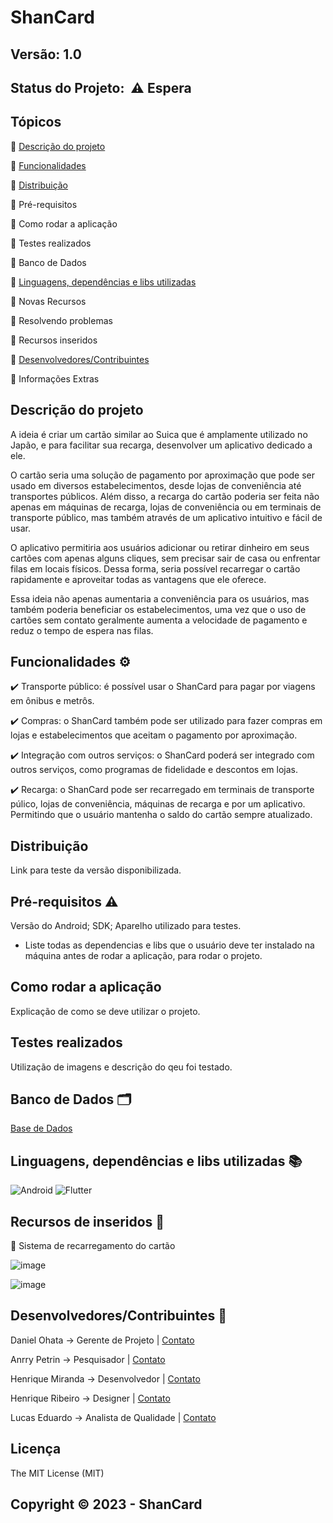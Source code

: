 # ShanCard

## Versão: 1.0

## Status do Projeto:  ⚠️ Espera

## Tópicos

🔹 [Descrição do projeto](/README.md#descrição-do-projeto)

🔹 [Funcionalidades](/README.md#funcionalidades%EF%B8%8F)

🔹 [Distribuição](/README.md#Distribuição)

🔹 Pré-requisitos

🔹 Como rodar a aplicação

🔹 Testes realizados

🔹 Banco de Dados

🔹 [Linguagens, dependências e libs utilizadas](/README.md#linguagens-dependências-e-libs-utilizadas)

🔹 Novas Recursos

🔹 Resolvendo problemas

🔹 Recursos inseridos

🔹 [Desenvolvedores/Contribuintes](/README.md#desenvolvedorescontribuintes-)

🔹 Informações Extras

## Descrição do projeto

A ideia é criar um cartão similar ao Suica que é amplamente utilizado no Japão, e para facilitar sua recarga, desenvolver um aplicativo dedicado a ele.

O cartão seria uma solução de pagamento por aproximação que pode ser usado em diversos estabelecimentos, desde lojas de conveniência até transportes públicos. Além disso, a recarga do cartão poderia ser feita não apenas em máquinas de recarga, lojas de conveniência ou em terminais de transporte público, mas também através de um aplicativo intuitivo e fácil de usar.

O aplicativo permitiria aos usuários adicionar ou retirar dinheiro em seus cartões com apenas alguns cliques, sem precisar sair de casa ou enfrentar filas em locais físicos. Dessa forma, seria possível recarregar o cartão rapidamente e aproveitar todas as vantagens que ele oferece.

Essa ideia não apenas aumentaria a conveniência para os usuários, mas também poderia beneficiar os estabelecimentos, uma vez que o uso de cartões sem contato geralmente aumenta a velocidade de pagamento e reduz o tempo de espera nas filas.

## Funcionalidades ⚙️

✔️ Transporte público: é possível usar o ShanCard para pagar por viagens em ônibus e metrôs.

✔️ Compras: o ShanCard também pode ser utilizado para fazer compras em lojas e estabelecimentos que aceitam o pagamento por aproximação.

✔️ Integração com outros serviços: o ShanCard poderá ser integrado com outros serviços, como programas de fidelidade e descontos em lojas.

✔️ Recarga: o ShanCard pode ser recarregado em terminais de transporte púlico, lojas de conveniência, máquinas de recarga e por um aplicativo. Permitindo que o usuário mantenha o saldo do cartão sempre atualizado.

## Distribuição

Link para teste da versão disponibilizada.

## Pré-requisitos ⚠️

Versão do Android; SDK; Aparelho utilizado para testes.

- Liste todas as dependencias e libs que o usuário deve ter instalado na máquina antes de rodar a aplicação, para rodar o projeto.

## Como rodar a aplicação

Explicação de como se deve utilizar o projeto.

## Testes realizados

Utilização de imagens e descrição do qeu foi testado.

## Banco de Dados 🗂️

[Base de Dados](/Database)

## Linguagens, dependências e libs utilizadas 📚

![Android](https://img.shields.io/badge/Android-3DDC84?style=for-the-badge&logo=android&logoColor=white)
![Flutter](https://img.shields.io/badge/Flutter-02569B?style=for-the-badge&logo=flutter&logoColor=white)

## Recursos de inseridos 🧰

📝 Sistema de recarregamento do cartão

![image](https://user-images.githubusercontent.com/108158140/230984549-1a79be18-f9a1-4595-a79f-c92f38289e1b.png)

![image](https://user-images.githubusercontent.com/108158140/230984676-98e7b494-bc53-434a-95ea-a102b38a09b3.png)

## Desenvolvedores/Contribuintes 🤝

Daniel Ohata → Gerente de Projeto | [Contato](mailto:daniel.ohata@facens.br)

Anrry Petrin → Pesquisador | [Contato](mailto:anrry.petrin@gmail.com)

Henrique Miranda → Desenvolvedor | [Contato](mailto:henrique.miranda.carvalho@gmail.com) 

Henrique Ribeiro → Designer | [Contato](mailto:henriqueribeiroborgesbusiness@gmail.com) 

Lucas Eduardo → Analista de Qualidade | [Contato](mailto:lukas_junior@hotmail.com)

## Licença

The MIT License (MIT)

## Copyright ©️ 2023 - ShanCard
